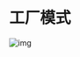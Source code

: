 # 工厂模式

![img](https://upload-images.jianshu.io/upload_images/13417101-1250a29a609a9735.png?imageMogr2/auto-orient/strip%7CimageView2/2/w/984/format/webp)
